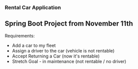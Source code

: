 ### Rental Car Application
## Spring Boot Project from November 11th

Requirements:

* Add a car to my fleet
* Assign a driver to the car (vehicle is not rentable)
* Accept Returning a Car (now it's rentable)
* Stretch Goal - in maintenance (not rentable / no driver)

